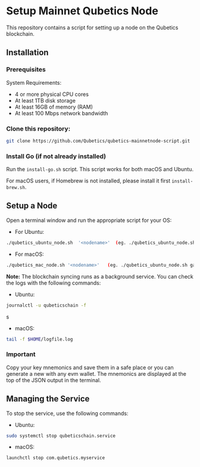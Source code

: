 # Setup Mainnet Qubetics Node

This repository contains a script for setting up a node on the Qubetics blockchain.

## Installation

### Prerequisites

System Requirements:
- 4 or more physical CPU cores
- At least 1TB disk storage
- At least 16GB of memory (RAM)
- At least 100 Mbps network bandwidth

### Clone this repository:

```bash
git clone https://github.com/Qubetics/qubetics-mainnetnode-script.git
```

### Install Go (if not already installed)

Run the `install-go.sh` script. This script works for both macOS and Ubuntu.

For macOS users, if Homebrew is not installed, please install it first `install-brew.sh`.

## Setup a Node

Open a terminal window and run the appropriate script for your OS:

- For Ubuntu:

```bash
./qubetics_ubuntu_node.sh  '<nodename>'  (eg. ./qubetics_ubuntu_node.sh galaxynode)
```

- For macOS:

```bash
./qubetics_mac_node.sh '<nodename>'   (eg. ./qubetics_ubuntu_node.sh galaxynode)
```

**Note:** The blockchain syncing runs as a background service. You can check the logs with the following commands:

- Ubuntu:

```bash
journalctl -u qubeticschain -f
```
s
- macOS:

```bash
tail -f $HOME/logfile.log
```

### Important

Copy your key mnemonics and save them in a safe place or you can generate a new with any evm wallet. The mnemonics are displayed at the top of the JSON output in the terminal.

## Managing the Service

To stop the service, use the following commands:

- Ubuntu:

```bash
sudo systemctl stop qubeticschain.service
```

- macOS:

```bash
launchctl stop com.qubetics.myservice
